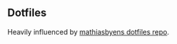 ## Dotfiles

Heavily influenced by [mathiasbyens dotfiles repo](https://github.com/mathiasbynens/dotfiles).